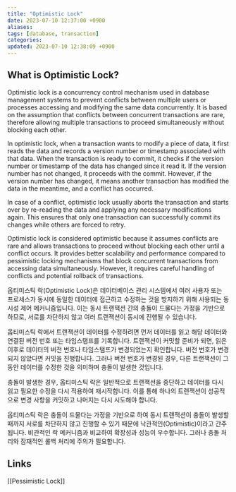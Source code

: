 ```yaml
---
title: "Optimistic Lock"
date: 2023-07-10 12:37:00 +0900
aliases: 
tags: [database, transaction]
categories: 
updated: 2023-07-10 12:38:09 +0900
---
```


## What is Optimistic Lock?

Optimistic lock is a concurrency control mechanism used in database management systems to prevent conflicts between multiple users or processes accessing and modifying the same data concurrently. It is based on the assumption that conflicts between concurrent transactions are rare, therefore allowing multiple transactions to proceed simultaneously without blocking each other.

In optimistic lock, when a transaction wants to modify a piece of data, it first reads the data and records a version number or timestamp associated with that data. When the transaction is ready to commit, it checks if the version number or timestamp of the data has changed since it read it. If the version number has not changed, it proceeds with the commit. However, if the version number has changed, it means another transaction has modified the data in the meantime, and a conflict has occurred.

In case of a conflict, optimistic lock usually aborts the transaction and starts over by re-reading the data and applying any necessary modifications again. This ensures that only one transaction can successfully commit its changes while others are forced to retry.

Optimistic lock is considered optimistic because it assumes conflicts are rare and allows transactions to proceed without blocking each other until a conflict occurs. It provides better scalability and performance compared to pessimistic locking mechanisms that block concurrent transactions from accessing data simultaneously. However, it requires careful handling of conflicts and potential rollback of transactions.

옵티미스틱 락(Optimistic Lock)은 데이터베이스 관리 시스템에서 여러 사용자 또는 프로세스가 동시에 동일한 데이터에 접근하고 수정하는 것을 방지하기 위해 사용되는 동시성 제어 메커니즘입니다. 이는 동시 트랜잭션 간의 충돌이 드물다는 가정을 기반으로 하므로, 서로를 차단하지 않고 여러 트랜잭션이 동시에 진행될 수 있습니다.

옵티미스틱 락에서 트랜잭션이 데이터를 수정하려면 먼저 데이터를 읽고 해당 데이터와 연결된 버전 번호 또는 타임스탬프를 기록합니다. 트랜잭션이 커밋할 준비가 되면, 읽은 이후로 데이터의 버전 번호나 타임스탬프가 변경되었는지 확인합니다. 버전 번호가 변경되지 않았다면 커밋을 진행합니다. 그러나 버전 번호가 변경된 경우, 다른 트랜잭션이 그동안 데이터를 수정한 것을 의미하며 충돌이 발생한 것입니다.

충돌이 발생한 경우, 옵티미스틱 락은 일반적으로 트랜잭션을 중단하고 데이터를 다시 읽고 필요한 수정을 다시 적용하여 재시작합니다. 이를 통해 하나의 트랜잭션이 성공적으로 변경 사항을 커밋하고 나머지는 다시 시도해야 합니다.

옵티미스틱 락은 충돌이 드물다는 가정을 기반으로 하여 동시 트랜잭션이 충돌이 발생할 때까지 서로를 차단하지 않고 진행할 수 있기 때문에 낙관적인(Optimistic)이라고 간주됩니다. 비관적인 락 메커니즘과 비교하여 확장성과 성능이 우수합니다. 그러나 충돌 처리와 잠재적인 롤백 처리에 주의가 필요합니다.

## Links

[[Pessimistic Lock]]
